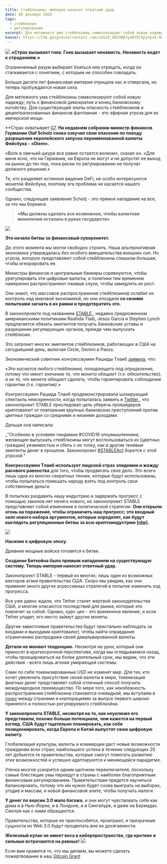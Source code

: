 ```yaml
---
title: Стейблкоины: империя наносит ответный удар
date: 08 декабря 2020
tags:
  - стейблкоин
  - регулирование
excerpt: Для мятежного ума стейблкоины символизируют собой новую надежду; путь к финансовой демократии и конец банковскому изгойству. Для существующей элиты опасность стейблкоинов и децентрализованных финансов фантомная - это эфирная угроза их имперской мощи.
banner: https://lh6.googleusercontent.com/a3S29_dNS5MAJya0YEChpytpsX-9eaKDPEy7FatLNBfxbk2_Co9PWxCwOy7wqYIppekrF_N-CMM9FL1Ipvz0meoEha5oqQmw-Hq0mnbcPZ4617v_S9jjXapBiytb9TK7lBBMG6el
---
```


![](https://lh6.googleusercontent.com/a3S29_dNS5MAJya0YEChpytpsX-9eaKDPEy7FatLNBfxbk2_Co9PWxCwOy7wqYIppekrF_N-CMM9FL1Ipvz0meoEha5oqQmw-Hq0mnbcPZ4617v_S9jjXapBiytb9TK7lBBMG6el)
**«Страх вызывает гнев. Гнев вызывает ненависть. Ненависть ведет к страданиям.»**

Ограниченный разум выбирает бояться или отрицать, когда он сталкивается с понятием, с которым не способен совладать.

Больше десяти лет финансовая империя отрицала нас и отвергала, но теперь пробуждается новая сила. 

Для мятежного ума стейблкоины символизируют собой новую надежду; путь к финансовой демократии и конец банковскому изгойству.  Для существующей элиты опасность стейблкоинов и децентрализованных финансов фантомная - это эфирная угроза для их имперской мощи.   

**Страх охватывает [G7](https://www.reuters.com/article/g7-digital/g7-finance-officials-back-need-to-regulate-digital-currencies-treasury-idUSKBN28H1Y6). **На недавнем собрании министр финансов Германии Olaf Scholz снова озвучил свои опасения по поводу разрешения европейского запуска переименованной валюты Фейсбука - «Diem».**

«Волк в овечьей шкуре все равно остается волком», сказал он. «Для меня ясно, что ни Германия, ни Европа не могут и не допустят ее выход на рынок до тех пор, пока риски по регулированию не получат должного решения.»

Те, кто разделяет истинное видение DeFi, не особо интересуются монетой Фейсбука, поэтому эта проблема не касается нашего сообщества.

Однако, следующее заявление Scholz  - это прямое нападение на все, за что мы боремся.

> **«Мы должны сделать все возможное, чтобы валютная монополия осталась в руках государств»**

![](https://lh5.googleusercontent.com/Z8-ZbAT1RMkjJf8RmHXSwMj2VUA1_yJUEu9itmAv36yrW9MxHhh2FHLKAUllgWUdFi8UEqOpToCMDokwCUUxwU8FRpY5oAaHraW_4gtVtfMQ9L0hMZMBvv2-5yyOftGKGBX-2A1_)

**Это начало битвы за финансовый суверенитет.**

До этого момента мы могли свободно строить. Наша альтернативная экономика утверждалась без особого вмешательства внешних сил.  Но угроза, которую представляют собой стейблкоины слишком большая, чтобы игнорировать ее.

Министры финансов и центральные банкиры соревнуются, чтобы урегулировать эти цифровые валюты, а политики тем временем намеренно распространяют лживые слухи, чтобы замедлить их рост. 

Они знают, что массовое распространение стейблкоинов ослабит их контроль над мировой экономикой, но они опоздали **со своими попытками загнать в их рамки и предотвратить это.**     

В законопроекте под названием [STABLE ](https://tlaib.house.gov/media/press-releases/tlaib-garcia-and-lynch-stableact), недавно предложенном американскими политиками Rashida Tlaib, Jesús García и Stephen Lynch предлагается обязать эмитентов получать банковские уставы и разрешение регулирующих органов, прежде чем выпускать стейблкоин.


Это затронет многих эмитентов стейблкоинов, работающих в США на сегодняшний день, включая Circle, Gemini и Paxos.

Экономический советник конгрессвумен Рашиды Тлаиб [заявила](https://www.coindesk.com/us-lawmakers-introduce-bill-that-would-require-stablecoin-issuers-to-obtain-bank-charters), что:

_«Это касается любого стейблкоина, попадающего под определение, потому что имеет значение то, что монета обещает (т.е. обязательство), а не то, что монета обещает сделать, чтобы гарантировать соблюдение гарантии (т.е. гарантия).»_

Конгрессвумен Рашида Тлаиб продемонстрировала шокирующий спектакль неискренности, когда попыталась заявить в [Twitter ](https://twitter.com/RepRashida/status/1334247450731819008?s=20), что законопроект STABLE преследовал цель уберечь провайдеров криптовалют от повторения крупных банковских преступлений против цветных граждан со средними и низкими доходами.

Дальше она написала:

_"Особенно в условиях пандемии #COVID19 злоумышленники, желающие выпускать стейблкоины могут воспользоваться их [цветных граждан] уязвимостью и сбить с их толку, как и другие теневые эмитенты денег в прошлом.  Законопроект [#STABLEAct](https://twitter.com/hashtag/STABLEAct?src=hashtag_click) _борется с этой угрозой."_

**Конгрессвумен Тлаиб использует людской страх эпидемии и жажду расового равенства** для того, чтобы продвигать свое дело.  Это всего лишь одна из многих секретных техник, которые будут использованы, чтобы попытаться помешать народу взять под контроль свои собственные деньги.

В попытках раздавить нашу индустрию и задержать прогресс с помощью законов нет ничего нового, но законопроект STABLE представляет собой изменение в политической стратегии. **Они открыли огонь на поражение, чтобы ограничить наш прогресс; это вводный залп нового набора аргументов, которые определят, как будут выглядеть регуляционные битвы за всю криптоиндустрию [[nlw]](https://www.coindesk.com/us-lawmakers-introduce-bill-that-would-require-stablecoin-issuers-to-obtain-bank-charters).**

![](https://lh6.googleusercontent.com/EP358A2VzVlgWHqbb8fPR6vla4kRi65eGoueBkSnpAxQPM3VfMTUntNHF_lyOaHGRKDwuVBZU_pfUapRoYNnbrQR9BzxSjZ-nXPxhV7kDeQ1t1uLXtjTvIRRCGm0iFeFomLIz0Hn)

**Насилие в цифровую эпоху.**

Древние мощные войска готовятся к битве.

**Создание Биткойна было прямым нападением на существующую систему. Теперь империя наносит ответный удар.**

Законопроект STABLE  - первый из многих; лишь один из возможных векторов атаки правительства США. Скоро мы увидим, как они применят много других агрессивных стратегий в попытке изменить ход прогресса. 

Все уже давно ждали, что Tether станет жертвой законодательства США, и многие опасаются последствий для рынка, которые это повлечет за собой.  Однако, курс цен - это временное явление, и если Tether упадет, его место займут другие монеты.

Другие завистливые правительства будут пристально наблюдать за входами и выходами криптовалют, чтобы найти оправдание ограничению распродажи своей девальвированной валюты.

**Детали не меняют тенденцию.** Несмотря на урон, который они приносят в краткосрочной перспективе, когда мы оглядываемся назад, чтобы проецироваться на более длительный срок, мы видим, что эти действия - всего лишь агония умирающей системы.    

Сами по себе токенизированные USD не изменят мир. Для тех, кто хочет увеличить присутствие своей валюты в мире, токенизация фиатных денег представляет собой отличный способ получить международное преимущество.  По мере того, как неизбежность распространения стейблкоина становится очевидной, мы вступаем в [гонку](https://blogs.imf.org/2019/09/26/from-stablecoins-to-central-bank-digital-currencies/) между странами и корпорациями за выпуск первого широко принятого и полностью регулируемого стейблкойна.


**У законопроекта STABLE, несмотря на то, как неуклюже его представили, похоже больше потенциала, чем кажется на первый взгляд. США будут тщательно планировать, как себя позиционировать, когда Европа и Китай выпустят свою цифровую валюту.** 

Глобализация культуры, валюты и коммерции даст новые возможности гражданам всех стран; наибольшего успеха в течение следующих 20 лет добьются те правительства, которые смогут помогать развитию этих возможностей и успешно адаптируются к меняющейся парадигме.

Утечка мозгов ускорится одним щелчком переключателя, поскольку самые блестящие умы переедут в страны с наиболее благоприятным финансовым регулированием. Правительствам придется научиться балансировать, потому что им нужно будет снова выиграть на выборах, угодив и массам, и новой финансовой элите, чтобы получать налоги. 

**У денег по версии 3.0 мало багажа**, и они могут чувствовать себя как дома и в Нью-Йорке, и в Лондоне, и в Сингапуре, и даже на Бермудах. Смотря как с ними обращаются.

Правительства, которые не приспособятся, проиграют, и призрачные сущности из Web 3.0 будут процветать вне их досягаемости. 

**Железный кулак не имеет веса в киберпространстве, где кроткие и сильные встречаются на равных!**
![](https://lh6.googleusercontent.com/TNdV_E0LPaJlFACWqifrrPjVHtADTPAtQP8Bt_LQ6Ldcb1iuCFDQxGXE-jyJMoQWU7lg31mNPwJ6AhHGiBRyPQjEUHGaZF3Q-L2k7bQqQqVWTjty87fUX0Tb1kPaIrIllH9rq0Sk)

Если вам нравится то, что мы делаем, вы можете сделать пожертвование в наш [Gitcoin Grant](https://gitcoin.co/grants/1632/rekt-the-dark-web-of-defi-journalis)
